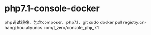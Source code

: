 # php7.1-console-docker
php调试镜像，包含composer、php7.1、git
sudo docker pull registry.cn-hangzhou.aliyuncs.com/l_zero/console_php_7.1
